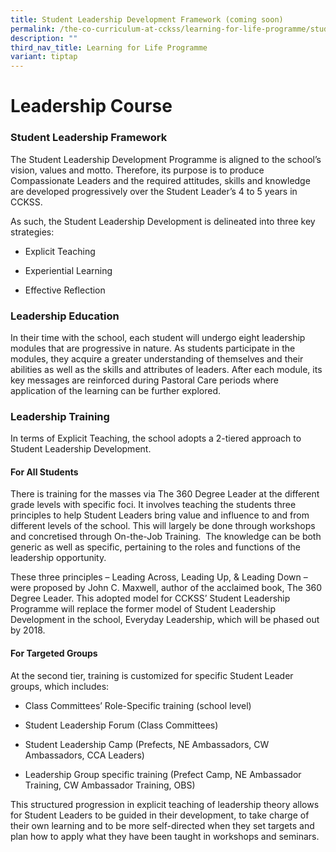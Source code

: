 ```yaml
---
title: Student Leadership Development Framework (coming soon)
permalink: /the-co-curriculum-at-cckss/learning-for-life-programme/student-leadership-development-framework/
description: ""
third_nav_title: Learning for Life Programme
variant: tiptap
---
```

<h1><strong>Leadership Course</strong></h1>
<h3><strong>Student Leadership Framework</strong></h3>
<p>The Student Leadership Development Programme is aligned to the school’s
vision, values and motto. Therefore, its purpose is to produce Compassionate
Leaders and the required attitudes, skills and knowledge are developed
progressively over the Student Leader’s 4 to 5 years in CCKSS.</p>
<p>As such, the Student Leadership Development is delineated into three key
strategies:</p>
<ul data-tight="true" class="tight">
<li>
<p>Explicit Teaching</p>
</li>
<li>
<p>Experiential Learning</p>
</li>
<li>
<p>Effective Reflection</p>
</li>
</ul>
<h3><strong>Leadership Education</strong></h3>
<p>In their time with the school, each student will undergo eight leadership
modules that are progressive in nature. As students participate in the
modules, they acquire a greater understanding of themselves and their abilities
as well as the skills and attributes of leaders. After each module, its
key messages are reinforced during Pastoral Care periods where application
of the learning can be further explored.</p>
<h3><strong>Leadership Training</strong></h3>
<p>In terms of Explicit Teaching, the school adopts a 2-tiered approach to
Student Leadership Development.</p>
<h4><strong>For All Students</strong></h4>
<p>There is training for the masses via The 360 Degree Leader at the different
grade levels with specific foci. It involves teaching the students three
principles to help Student Leaders bring value and influence to and from
different levels of the school. This will largely be done through workshops
and concretised through On-the-Job Training.&nbsp; The knowledge can be
both generic as well as specific, pertaining to the roles and functions
of the leadership opportunity.</p>
<p>These three principles – Leading Across, Leading Up, &amp; Leading Down
– were proposed by John C. Maxwell, author of the acclaimed book, The 360
Degree Leader. This adopted model for CCKSS’ Student Leadership Programme
will replace the former model of Student Leadership Development in the
school, Everyday Leadership, which will be phased out by 2018.</p>
<h4><strong>For Targeted Groups</strong></h4>
<p>At the second tier, training is customized for specific Student Leader
groups, which includes:</p>
<ul data-tight="true" class="tight">
<li>
<p>Class Committees’ Role-Specific training (school level)</p>
</li>
<li>
<p>Student Leadership Forum (Class Committees)</p>
</li>
<li>
<p>Student Leadership Camp (Prefects, NE Ambassadors, CW Ambassadors, CCA
Leaders)</p>
</li>
<li>
<p>Leadership Group specific training (Prefect Camp, NE Ambassador Training,
CW Ambassador Training, OBS)</p>
</li>
</ul>
<p>This structured progression in explicit teaching of leadership theory
allows for Student Leaders to be guided in their development, to take charge
of their own learning and to be more self-directed when they set targets
and plan how to apply what they have been taught in workshops and seminars.</p>